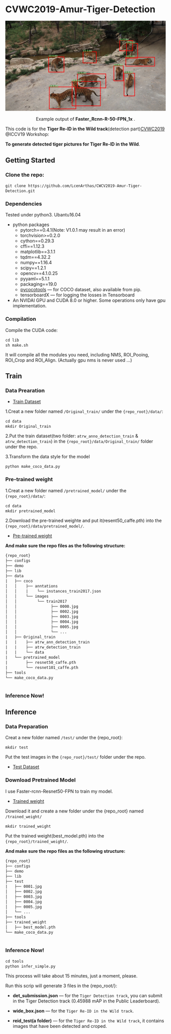 # CVWC2019-Amur-Tiger-Detection

<div align="center">

<img src="demo/1354_Mask_RCNN-R50-FPN.jpg" width="700px"/>

<p> Example output of <b>Faster_Rcnn-R-50-FPN_1x</b> .</p>

</div>

This code is for the **Tiger Re-ID in the Wild track**(detection part)[CVWC2019](https://cvwc2019.github.io/challenge.html) @ICCV19 Workshop:

**To generate detected tiger pictures for Tiger Re-ID in the Wild**.

## Getting Started
### Clone the repo:

```
git clone https://github.com/LcenArthas/CWCV2019-Amur-Tiger-Detection.git
```
### Dependencies

Tested under python3. Ubantu16.04

- python packages
  - pytorch==0.4.1(Note: V1.0.1 may result in an error)
  - torchvision>=0.2.0
  - cython==0.29.3
  - cffi==1.12.3
  - matplotlib==3.1.1
  - tqdm==4.32.2
  - numpy==1.16.4
  - scipy==1.2.1
  - opencv==4.1.0.25
  - pyyaml==5.1.1
  - packaging==19.0
  - [pycocotools](https://github.com/cocodataset/cocoapi)  — for COCO dataset, also available from pip.
  - tensorboardX  — for logging the losses in Tensorboard
- An NVIDAI GPU and CUDA 8.0 or higher. Some operations only have gpu implementation.

### Compilation

Compile the CUDA code:

```
cd lib 
sh make.sh
```

It will compile all the modules you need, including NMS, ROI_Pooing, ROI_Crop and ROI_Align. (Actually gpu nms is never used ...)

## Train

### Data Prearation

- [Train Dataset](https://pan.baidu.com/s/17GxUlEwojRjNLtLlRbCPqw)

1.Creat a new folder named `/Original_train/` under the `{repo_root}/data/`:

```
cd data
mkdir Original_train
```

2.Put the train dataset(two folder: `atrw_anno_detection_train` & `atrw_detection_train`) in the `{repo_root}/data/Original_train/` folder under the repo.

3.Transform the data style for the model

```
python make_coco_data.py
```

### Pre-trained weight

1.Creat a new folder named `/pretrained_model/` under the `{repo_root}/data/`:

```
cd data
mkdir pretrained_model
```

2.Download the pre-trained weighte and put it(resent50_caffe.pth) into the `{repo_root}/data/pretrained_model/`. 

- [Pre-trained weight](https://pan.baidu.com/s/1pGsK1it1Y7gBVqd9it7OIA)

**And make sure the repo files as the following structure:**
  ```
  {repo_root}
  ├── configs
  ├── demo
  ├── lib
  ├── data
  |   ├── coco
  │   │    ├── anntations 
  │   │    |    └── instances_train2017.json
  │   │    └── images
  │   │         └── train2017
  │   │               ├── 0000.jpg
  │   │               ├── 0002.jpg
  │   │               ├── 0003.jpg
  │   │               ├── 0004.jpg
  │   │               ├── 0005.jpg
  │   │               └── ...
  |   ├── Original_train
  |   |    ├── atrw_ann_detection_train
  |   |    ├── atrw_detection_train
  |   |    └── data
  |   └── pretrained_model
  |        ├── resnet50_caffe.pth
  |        └── resnet101_caffe.pth  
  ├── tools
  └── make_coco_data.py
      
  ```
  
### Inference Now!

## Inference

### Data Preparation

Creat a new folder named `/test/` under the {repo_root}:

```
mkdir test
```

Put the test images in the `{repo_root}/test/` folder under the repo.

 - [Test Dataset](https://pan.baidu.com/s/1zErd1FW-1lofCacsPL3DmA)


### Download Pretrained Model

I use Faster-rcnn-Resnet50-FPN to train my model.

 - [Trained weight](https://pan.baidu.com/s/1q5Wdzcq6aKtM1H_VugCe3w)

Download it and create a new folder under the {repo_root} named `/trained_weight/`

```
mkdir trained_weight
```

Put the trained weight(best_model.pth) into the `{repo_root}/trained_weight/`.

**And make sure the repo files as the following structure:**
  ```
  {repo_root}
  ├── configs
  ├── demo
  ├── lib
  ├── test
  |   ├── 0001.jpg
  │   ├── 0002.jpg
  │   ├── 0003.jpg
  │   ├── 0004.jpg
  │   ├── 0005.jpg
  │   └── ...
  ├── tools
  ├── trained_weight
  │   ├── best_model.pth
  └── make_coco_data.py
      
  ```
  
### Inference Now!

```
cd tools
python infer_simple.py
```

This process will take about 15 minutes, just a moment, please. 

Run this scrip will generate 3 files in the {repo_root/}:

- **det_submission.json** — for the `Tiger Detection track`, you can submit in the Tiger Detection track (0.45988 mAP in the Public Leaderboard).

- **wide_box.json** — for the `Tiger Re-ID in the Wild track`.

- **reid_test(a folder)** — for the `Tiger Re-ID in the Wild track`, it contains images that have been detected and croped.


